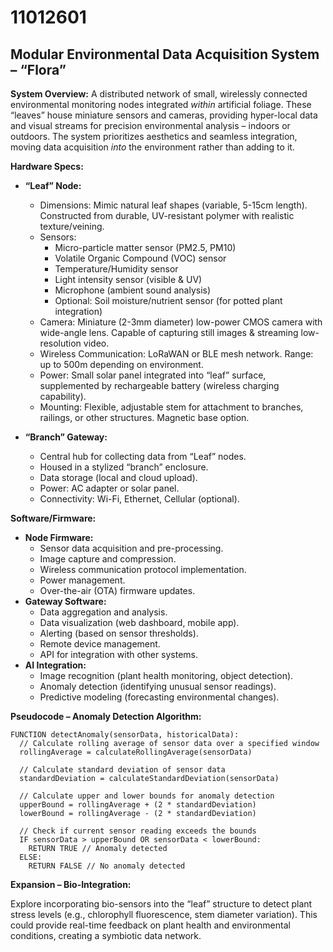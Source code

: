 # 11012601

## Modular Environmental Data Acquisition System – “Flora”

**System Overview:** A distributed network of small, wirelessly connected environmental monitoring nodes integrated *within* artificial foliage. These “leaves” house miniature sensors and cameras, providing hyper-local data and visual streams for precision environmental analysis – indoors or outdoors. The system prioritizes aesthetics and seamless integration, moving data acquisition *into* the environment rather than adding to it.

**Hardware Specs:**

*   **“Leaf” Node:**
    *   Dimensions: Mimic natural leaf shapes (variable, 5-15cm length). Constructed from durable, UV-resistant polymer with realistic texture/veining.
    *   Sensors:
        *   Micro-particle matter sensor (PM2.5, PM10)
        *   Volatile Organic Compound (VOC) sensor
        *   Temperature/Humidity sensor
        *   Light intensity sensor (visible & UV)
        *   Microphone (ambient sound analysis)
        *   Optional: Soil moisture/nutrient sensor (for potted plant integration)
    *   Camera: Miniature (2-3mm diameter) low-power CMOS camera with wide-angle lens. Capable of capturing still images & streaming low-resolution video.
    *   Wireless Communication: LoRaWAN or BLE mesh network. Range: up to 500m depending on environment.
    *   Power: Small solar panel integrated into “leaf” surface, supplemented by rechargeable battery (wireless charging capability).
    *   Mounting: Flexible, adjustable stem for attachment to branches, railings, or other structures. Magnetic base option.

*   **“Branch” Gateway:**
    *   Central hub for collecting data from “Leaf” nodes.
    *   Housed in a stylized “branch” enclosure.
    *   Data storage (local and cloud upload).
    *   Power: AC adapter or solar panel.
    *   Connectivity: Wi-Fi, Ethernet, Cellular (optional).

**Software/Firmware:**

*   **Node Firmware:**
    *   Sensor data acquisition and pre-processing.
    *   Image capture and compression.
    *   Wireless communication protocol implementation.
    *   Power management.
    *   Over-the-air (OTA) firmware updates.
*   **Gateway Software:**
    *   Data aggregation and analysis.
    *   Data visualization (web dashboard, mobile app).
    *   Alerting (based on sensor thresholds).
    *   Remote device management.
    *   API for integration with other systems.
*   **AI Integration:**
    *   Image recognition (plant health monitoring, object detection).
    *   Anomaly detection (identifying unusual sensor readings).
    *   Predictive modeling (forecasting environmental changes).

**Pseudocode – Anomaly Detection Algorithm:**

```
FUNCTION detectAnomaly(sensorData, historicalData):
  // Calculate rolling average of sensor data over a specified window
  rollingAverage = calculateRollingAverage(sensorData)

  // Calculate standard deviation of sensor data
  standardDeviation = calculateStandardDeviation(sensorData)

  // Calculate upper and lower bounds for anomaly detection
  upperBound = rollingAverage + (2 * standardDeviation)
  lowerBound = rollingAverage - (2 * standardDeviation)

  // Check if current sensor reading exceeds the bounds
  IF sensorData > upperBound OR sensorData < lowerBound:
    RETURN TRUE // Anomaly detected
  ELSE:
    RETURN FALSE // No anomaly detected
```

**Expansion – Bio-Integration:**

Explore incorporating bio-sensors into the “leaf” structure to detect plant stress levels (e.g., chlorophyll fluorescence, stem diameter variation). This could provide real-time feedback on plant health and environmental conditions, creating a symbiotic data network.